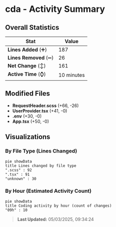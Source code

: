 # cda - Activity Summary 

## Overall Statistics

| Stat                   | Value                                                             |
| ---------------------- | ----------------------------------------------------------------- |
| **Lines Added** (➕)   | 187                                          |
| **Lines Removed** (➖) | 26                                        |
| **Net Change** (↕)    | 161                |
| **Active Time** (⌚)   | 10 minutes |


## Modified Files
- **RequestHeader.scss** (+66, -26)
- **UserProvider.tsx** (+41, -0)
- **.env** (+30, -0)
- **App.tsx** (+50, -0)

## Visualizations

### By File Type (Lines Changed)

```mermaid
pie showData
title Lines changed by file type
".scss" : 92
".tsx" : 91
"unknown" : 30
```

### By Hour (Estimated Activity Count)

```mermaid
pie showData
title Coding activity by hour (count of changes)
"09h" : 10
```


> **Last Updated:** 05/03/2025, 09:34:24
